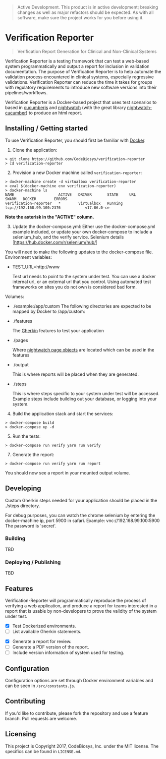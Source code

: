 > Active Development. This product is in active development; breaking changes
> as well as major refactors should be expected. As with all software, make sure
> the project works for you before using it.

# Verification Reporter
> Verification Report Generation for Clinical and Non-Clinical Systems

Verification Reporter is a testing framework that can test a web-based system
programmatically and output a report for inclusion in validation documentation.
The purpose of Verification Reporter is to help automate the validation process
encountered in clinical systems, especially regressive validations. Verification Reporter can reduce the time it takes for groups with regulatory requirements to introduce new software versions into their pipelines/workflows.

Verification Reporter is a Docker-based project that uses test scenarios to
based in [cucumberjs]([https://github.com/cucumber/cucumber-js) and
[nightwatch](http://nightwatchjs.org/) (with the great library [nightwatch-cucumber](https://github.com/mucsi96/nightwatch-cucumber]))
to produce an html report.

## Installing / Getting started

To use Verification Reporter, you should first be familiar with [Docker](https://www.docker.com/).

1. Clone the application:

  ```
  > git clone https://github.com/CodeBiosys/verification-reporter
  > cd verification-reporter
  ```

2. Provision a new Docker machine called `verification-reporter`:

  ```
  > docker-machine create -d virtualbox verification-reporter
  > eval $(docker-machine env verification-reporter)
  > docker-machine ls
  NAME                    ACTIVE   DRIVER       STATE     URL                         SWARM   DOCKER        ERRORS
  verification-reporter   *        virtualbox   Running   tcp://192.168.99.100:2376           v17.06.0-ce
  ```

  **Note the asterisk in the "ACTIVE" column.**

3. Update the docker-compose.yml:
  Either use the docker-compose.yml example included, or update your own
  docker-compose to include a selenium_hub, and the verify service.
  Selenium details [https://hub.docker.com/r/selenium/hub/]

  You will need to make the following updates to the docker-compose file.
  Environment variables:
  - TEST_URL=http://www

    Test url needs to point to the system under test. You can use a docker
    internal url, or an external url that you control. Using automated test
    frameworks on sites you do not own is considered bad form.

  Volumes:
  - ./example:/app/custom
  The following directories are expected to be mapped by Docker to /app/custom:

  - ./features

    The [Gherkin](https://github.com/cucumber/cucumber/wiki/Gherkin) features to
    test your application

  - ./pages

    Where [nightwatch page objects](https://github.com/nightwatchjs/nightwatch/wiki/Page-Object-API)
    are located which can be used in the features

  - ./output

    This is where reports will be placed when they are generated.

  - ./steps

    This is where steps specific to your system under test will be accessed.
    Example steps include building out your database, or logging into your
    system.

4. Build the application stack and start the services:
  ```
  > docker-compose build
  > docker-compose up -d
  ```

5. Run the tests:
  ```
  > docker-compose run verify yarn run verify
  ```
7. Generate the report:
  ```
  > docker-compose run verify yarn run report
  ```


You should now see a report in your mounted output volume.

## Developing

Custom Gherkin steps needed for your application should be placed in the
./steps directory.

For debug purposes, you can watch the chrome selenium by entering the
docker-machine ip, port 5900 in safari. Example: vnc://192.168.99.100:5900
The password is 'secret'.

### Building

TBD

### Deploying / Publishing

TBD

## Features

Verification-Reporter will programmatically reproduce the process of verifying
a web application, and produce a report for teams interested in a report that
is usable by non-developers to prove the validity of the system under test.

- [x] Test Dockerized environments.
- [ ] List available Gherkin statements.
* [x] Generate a report for review.
* [ ] Generate a PDF version of the report.
* [ ] Include version information of system used for testing.

## Configuration

Configuration options are set through Docker environment variables and
can be seen in `/src/constants.js`.

## Contributing

If you'd like to contribute, please fork the repository and use a feature
branch. Pull requests are welcome.

## Licensing

This project is Copyright 2017, CodeBiosys, Inc. under the MIT license.
The specifics can be found in `LICENSE.md`.
